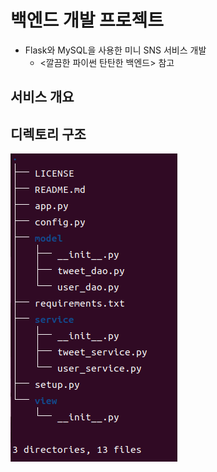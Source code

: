 # 백엔드 개발 프로젝트
- Flask와 MySQL을 사용한 미니 SNS 서비스 개발
   - <깔끔한 파이썬 탄탄한 백엔드> 참고

## 서비스 개요

## 디렉토리 구조
<img src="./images/dir_structure.png">


